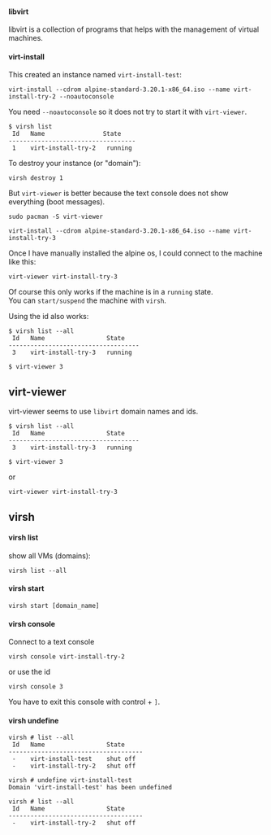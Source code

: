 #### libvirt

libvirt is a collection of programs that helps with the management of virtual machines.

#### virt-install

This created an instance named `virt-install-test`:
```
virt-install --cdrom alpine-standard-3.20.1-x86_64.iso --name virt-install-try-2 --noautoconsole
```
You need `--noautoconsole` so it does not try to start it with `virt-viewer`.

```
$ virsh list
 Id   Name                State
-----------------------------------
 1    virt-install-try-2   running
```

To destroy your instance (or "domain"):
```
virsh destroy 1
```

But `virt-viewer` is better because the text console does not show everything (boot messages).

```
sudo pacman -S virt-viewer
```

```
virt-install --cdrom alpine-standard-3.20.1-x86_64.iso --name virt-install-try-3
```

Once I have manually installed the alpine os, I could connect to the machine like this:
```
virt-viewer virt-install-try-3
```
Of course this only works if the machine is in a `running` state.\
You can `start/suspend` the machine with `virsh`.

Using the id also works:
```
$ virsh list --all
 Id   Name                 State
------------------------------------
 3    virt-install-try-3   running

$ virt-viewer 3
```

## virt-viewer

virt-viewer seems to use `libvirt` domain names and ids.

```
$ virsh list --all
 Id   Name                 State
------------------------------------
 3    virt-install-try-3   running

$ virt-viewer 3
```
or
```
virt-viewer virt-install-try-3
```

## virsh

#### virsh list

show all VMs (domains):
```
virsh list --all
```

#### virsh start

```
virsh start [domain_name]
```

#### virsh console

Connect to a text console
```
virsh console virt-install-try-2
```
or use the id
```
virsh console 3
```

You have to exit this console with control + `]`.

#### virsh undefine

```
virsh # list --all
 Id   Name                 State
-------------------------------------
 -    virt-install-test    shut off
 -    virt-install-try-2   shut off

virsh # undefine virt-install-test
Domain 'virt-install-test' has been undefined

virsh # list --all
 Id   Name                 State
-------------------------------------
 -    virt-install-try-2   shut off
```
